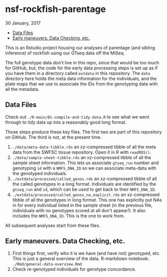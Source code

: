 nsf-rockfish-parentage
================
30 January, 2017

-   [Data Files](#data-files)
-   [Early maneuvers. Data Checking, etc.](#early-maneuvers.-data-checking-etc.)

<!-- README.md is generated from README.Rmd. Please edit that file -->
This is an Rstudio project housing our analyses of parentage (and sibling inference) of rockfish using our GTseq data off the MiSeq.

The full genotype data don't live in this repo, since that would be too much for GitHub, but, the code for the early data processing steps is set up as if you have them in a directory called `extdata` in this repository. The `data` directory here holds the meta data information for the individuals, and the plate maps that we use to associate the IDs from the genotyping data with all the metadata.

Data Files
----------

Check out `./R-main/01-compile-and-tidy-data.R` to see what we went through to tidy data up into a reasonably good long format.

Those steps produce these key files. The first two are part of this repository on GitHub. The third is not, at the present time.

1.  `./data/meta-data-tibble.rds` an xz-compressed tibble of all the meta data from the SWFSC tissue repository. Open it in R with `readRDS()`.
2.  `./data/sample-sheet-tibble.rds` an xz-compressed tibble of all the sample sheet information. This lets us associate `gtseq_run` number and genotyping `id` with a `NMFS_DNA_ID` so we can associate meta-data with the genotyped individuals.
3.  `./extdata/processed/called_genos.rds` an xz-compressed tibble of all the called genotypes in a long format. Individuals are identified by the `gtseq_run` and `id`, which can be used to get back to their `NMFS_DNA_ID`.
4.  `./extdata/processed/called_genos_na_explicit.rds` an xz-compressed tibble of all the genotypes in long format. This one has explicitly put NAs in for every individual listed in the sample sheet (in the previous file, individuals with no genotypes scored at all don't appear!). It also includes the `NMFS_DNA_ID`. This is the one to work from.

All subsequent analyses start from these files.

Early maneuvers. Data Checking, etc.
------------------------------------

1.  First things first, verify who it is we have (and have not) genotyped, etc. This is just a general overview of the data. R-markdown notebook: `./Rmd/general-data-overview.Rmd`
2.  Check re-genotyped individuals for genotype concordance.
